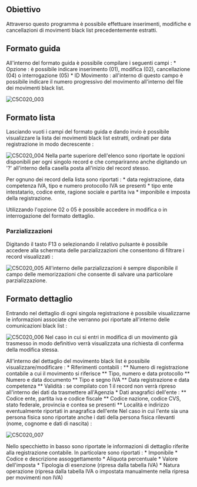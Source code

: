 ## Obiettivo

Attraverso questo programma è possibile effettuare inserimenti, modifiche e cancellazioni di movimenti black list precedentemente estratti.

## Formato guida

All'interno del formato guida è possibile compilare i seguenti campi : 
 \* Opzione :  è possibile indicare inserimento (01), modifica (02), cancellazione (04) o interrogazione (05)
 \* ID Movimento :  all'interno di questo campo è possibile indicare il numero progressivo del movimento all'interno del file dei movimenti black list.

![C5C020_003](http://localhost:3000/immagini/MBDOC_OGG-P_C5MB01G/C5C020_003.png)
## Formato lista

Lasciando vuoti i campi del formato guida e dando invio è possibile visualizzare la lista dei movimenti black list estratti, ordinati per data registrazione in modo decrescente : 

![C5C020_004](http://localhost:3000/immagini/MBDOC_OGG-P_C5MB01G/C5C020_004.png)
Nella parte superiore dell'elenco sono riportate le opzioni disponibili per ogni singolo record e che compariranno anche digitando un '?' all'interno della casella posta all'inizio del record stesso.

Per ognuno dei record della lista sono riportati : 
 \* data registrazione, data competenza IVA, tipo e numero protocollo IVA se presenti
 \* tipo ente intestatario, codice ente, ragione sociale e partita iva
 \* imponibile e imposta della registrazione.

Utilizzando l'opzione 02 o 05 è possibile accedere in modifica o in interrogazione del formato dettaglio.

### Parzializzazioni

Digitando il tasto F13 o selezionando il relativo pulsante è possibile accedere alla schermata delle parzializzazioni che consentono di filtrare i record visualizzati : 

![C5C020_005](http://localhost:3000/immagini/MBDOC_OGG-P_C5MB01G/C5C020_005.png)
All'interno delle parzializzazioni è sempre disponibile il campo delle memorizzazioni che consente di salvare una particolare parzializzazione.

## Formato dettaglio

Entrando nel dettaglio di ogni singola registrazione è possibile visualizzarne le informazioni associate che verranno poi riportate all'interno delle comunicazioni black list : 

![C5C020_006](http://localhost:3000/immagini/MBDOC_OGG-P_C5MB01G/C5C020_006.png)
Nel caso in cui si entri in modifica di un movimento già trasmesso in modo definitivo verrà visualizzata una richiesta di conferma della modifica stessa.

All'interno del dettaglio del movimento black list è possibile visualizzare/modificare : 
 \* Riferimenti contabili : 
 \*\* Numero di registrazione contabile a cui il movimento si riferisce
 \*\* Tipo, numero e data protocollo
 \*\* Numero e data documento
 \*\* Tipo e segno IVA
 \*\* Data registrazione e data competenza
 \*\* Validità :  se compilato con 1 il record non verrà ripreso all'interno dei dati da trasmettere all'Agenzia
 \* Dati anagrafici dell'ente : 
 \*\* Codice ente, partita iva e codice fiscale
 \*\* Codice nazione, codice CVS, stato federale, provincia e contea se presenti
 \*\* Località e indirizzo eventualmente riportati in anagrafica dell'ente
Nel caso in cui l'ente sia una persona fisica sono riportate anche i dati della persona fisica rilevanti (nome, cognome e dati di nascita) : 

![C5C020_007](http://localhost:3000/immagini/MBDOC_OGG-P_C5MB01G/C5C020_007.png)

Nello specchietto in basso sono riportate le informazioni di dettaglio riferite alla registrazione contabile. In particolare sono riportati : 
 \* Imponibile
 \* Codice e descrizione assoggettamento
 \* Aliquota percentuale
 \* Valore dell'imposta
 \* Tipologia di esenzione (ripresa dalla tabella IVA)
 \* Natura operazione (ripresa dalla tabella IVA o impostata manualmente nella ripresa per movimenti non IVA)




